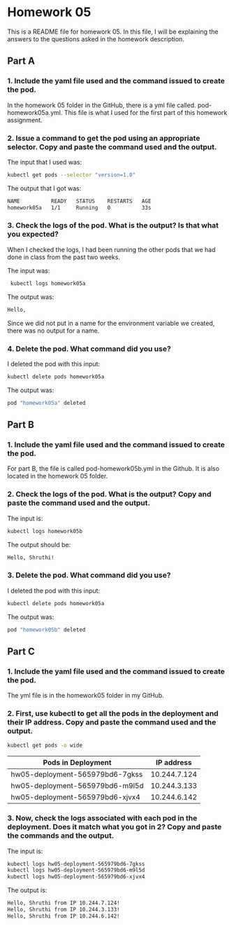 # Homework 05

This is a README file for homework 05. In this file, I will be explaining the answers to the questions asked in the homework description.

## Part A

### 1. Include the yaml file used and the command issued to create the pod.

In the homework 05 folder in the GitHub, there is a yml file called. pod-homework05a.yml. This file is what I used for the first part of this homework assignment.

### 2. Issue a command to get the pod using an appropriate selector. Copy and paste the command used and the output.

The input that I used was:

``` bash
kubectl get pods --selector "version=1.0" 
```

The output that I got was:

``` bash
NAME          READY   STATUS    RESTARTS   AGE
homework05a   1/1     Running   0          33s
```
### 3. Check the logs of the pod. What is the output? Is that what you expected?

When I checked the logs, I had been running the other pods that we had done in class from the past two weeks.

The input was:

``` bash
 kubectl logs homework05a
 ```
 
The output was: 

``` bash
Hello, 
```

Since we did not put in a name for the environment variable we created, there was no output for a name.

### 4. Delete the pod. What command did you use?

I deleted the pod with this input:

``` bash
kubectl delete pods homework05a
```

The output was:

``` bash
pod "homework05a" deleted
```

## Part B

### 1. Include the yaml file used and the command issued to create the pod.

For part B, the file is called pod-homework05b.yml in the Github. It is also located in the homework 05 folder.

### 2. Check the logs of the pod. What is the output? Copy and paste the command used and the output.

The input is:

``` bash
kubectl logs homework05b
```

The output should be:

``` bash
Hello, Shruthi!
```

### 3. Delete the pod. What command did you use?

I deleted the pod with this input:

``` bash
kubectl delete pods homework05a
```

The output was:

``` bash
pod "homework05b" deleted
```

## Part C

### 1. Include the yaml file used and the command issued to create the pod.

The yml file is in the homework05 folder in my GitHub.

### 2. First, use kubectl to get all the pods in the deployment and their IP address. Copy and paste the command used and the output.

``` bash
kubectl get pods -o wide
```

| Pods in Deployment  | IP address |
| ------------- | ------------- |
| hw05-deployment-565979bd6-7gkss | 10.244.7.124 |
| hw05-deployment-565979bd6-m9l5d | 10.244.3.133  |
| hw05-deployment-565979bd6-xjvx4 | 10.244.6.142  |



### 3. Now, check the logs associated with each pod in the deployment. Does it match what you got in 2? Copy and paste the commands and the output.

The input is:

``` bash 
kubectl logs hw05-deployment-565979bd6-7gkss
kubectl logs hw05-deployment-565979bd6-m9l5d
kubectl logs hw05-deployment-565979bd6-xjvx4
```

The output is:

``` bash
Hello, Shruthi from IP 10.244.7.124!
Hello, Shruthi from IP 10.244.3.133!
Hello, Shruthi from IP 10.244.6.142!
```

